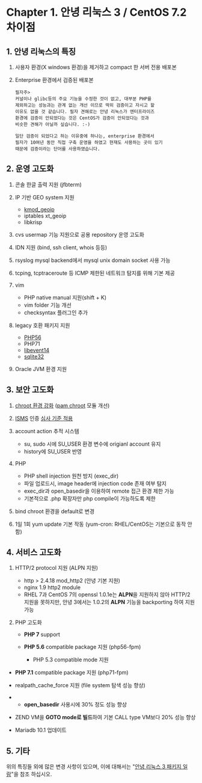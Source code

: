 # Chapter 1. 안녕 리눅스 3 / CentOS 7.2 차이점

## 1. 안녕 리눅스의 특징

1. 사용자 환경\(X windows 환경\)을 제거하고 compact 한 서버 전용 배포본
2. Enterprise 환경에서 검증된 배포본

   ```
   필자주>
   커널이나 glibc등의 주요 기능을 수정한 것이 없고, 대부분 PHP를
   제외하고는 성능과는 관계 없는 개선 이므로 딱히 검증이고 자시고 할
   이유도 없을 것 같습니다. 필자 견해로는 안녕 리눅스가 엔터프라이즈
   환경에 검증이 안되었다는 것은 CentOS가 검증이 안되었다는 것과 
   비슷한 견해가 아닐까 싶습니다. :-)

   일단 검증이 되었다고 하는 이유중에 하나는, enterprise 환경에서
   필자가 10여년 동안 직접 구축 운영을 하였고 현재도 사용하는 곳이 있기
   때문에 검증이라는 단어를 사용하였습니다.
   ```


## 2. 운영 고도화

1. 콘솔 한글 출력 지원 \(jfbterm\)
2. IP 기반 GEO system 지원

   * [kmod\_geoip](chapter2-1-firewall-6.md)
   * iptables xt\_geoip
   * libkrisp

3. cvs usermap 기능 지원으로 공용 repository 운영 고도화

4. IDN 지원 \(bind, ssh client, whois 등등\)

5. rsyslog mysql backend에서 mysql unix domain socket 사용 가능

6. tcping, tcptraceroute 등 ICMP 제한된 네트워크 탐지를 위해 기본 제공
7. vim

   * PHP native manual 지원\(shift + K\)
   * vim folder 기능 개선
   * checksyntax 플러그인 추가

8. legacy 호환 패키지 지원

   * [PHP56](pkg-addon-php56.md)
   * PHP71
   * [libevent14](pkg-addon-libevent14.md)
   * [sqlite32](pkg-addon-sqlite32.md)

9. Oracle JVM 환경 지원


## 3. 보안 고도화

1. [chroot 환경 강화](chapter2-2-pam-control-2.md) \([pam chroot](pkg-base-pam.md) 모듈 개선\)
2. [ISMS](http://isms.kisa.or.kr/kor/main.jsp) 인증 [심사 기준 적용](chapter2-2-pam-control.md)
3. account action 추적 시스템

   * su, sudo 시에 SU\_USER 환경 변수에 origianl account 유지
   * history에 SU\_USER 반영

4. PHP

   * PHP shell injection 원천 방지 \(exec\_dir\)
   * 파일 업로드시, image header에 injection code 존재 여부 탐지
   * exec\_dir과 open\_basedir을 이용하여 remote 접근 환경 제한 가능
   * 기본적으로 .php 확장자만 php compile이 가능하도록 제한

5. bind chroot 환경을 default로 변경

6. 1일 1회 yum update 기본 작동 \(yum-cron: RHEL/CentOS는 기본으로 동작 안함\)


## 4. 서비스 고도화

1. HTTP/2 protocol 지원 \(ALPN 지원\)

   * http &gt; 2.4.18 mod\_http2 \(안녕 기본 지원\)
   * nginx 1.9 http2 module
   * RHEL 7과 CentOS 7의 openssl 1.0.1e는 **ALPN**을 지원하지 않아 HTTP/2 지원을 못하지만, 안녕 3에서는 1.0.2의 **ALPN** 기능을 backporting 하여 지원 가능

2. PHP 고도화

   * **PHP 7** support
   * **PHP 5.6** compatible package 지원 \(php56-fpm\)

     * PHP 5.3 compatible mode 지원



* **PHP 7.1** compatible package 지원 \(php71-fpm\)

* realpath\_cache\_force 지원 \(file system 탐색 성능 향상\)

* * **open\_basedir** 사용시에 30% 정도 성능 향상


* ZEND VM을 **GOTO mode로 빌드**하여 기본 CALL type VM보다 20% 성능 향상

* Mariadb 10.1 업데이트


## 5. 기타

위의 특징들 외에 많은 변경 사항이 있으며, 이에 대해서는 "[안녕 리눅스 3 패키지 일람](AnNyung3-Package-Catalog.md)"을 참조 하십시오.

